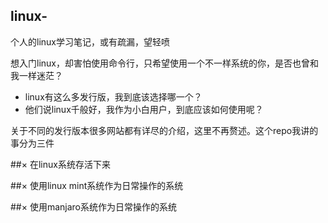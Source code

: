 ## linux-
个人的linux学习笔记，或有疏漏，望轻喷

想入门linux，却害怕使用命令行，只希望使用一个不一样系统的你，是否也曾和我一样迷茫？

* linux有这么多发行版，我到底该选择哪一个？
* 他们说linux千般好，我作为小白用户，到底应该如何使用呢？

关于不同的发行版本很多网站都有详尽的介绍，这里不再赘述。这个repo我讲的事分为三件

##× 在linux系统存活下来

##× 使用linux mint系统作为日常操作的系统

##× 使用manjaro系统作为日常操作的系统